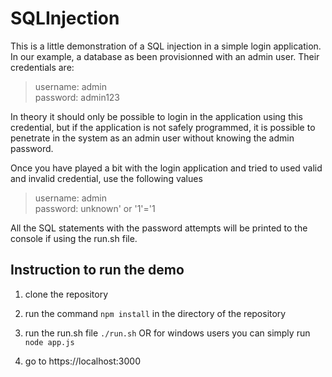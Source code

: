 # SQLInjection

This is a little demonstration of a SQL injection in a simple login application. In our example, a database as been provisionned with an admin user. Their credentials are:

> username: admin  
> password: admin123

In theory it should only be possible to login in the application using this credential, but if the application is not safely programmed, it is possible to penetrate in the system as an admin user without knowing the admin password.

Once you have played a bit with the login application and tried to used valid and invalid credential, use the following values

> username: admin  
> password: unknown' or '1'='1

All the SQL statements with the password attempts will be printed to the console if using the run.sh file.

## Instruction to run the demo

1. clone the repository

2. run the command `npm install` in the directory of the repository

3. run the run.sh file `./run.sh` OR for windows users you can simply run `node app.js`

4. go to https://localhost:3000
